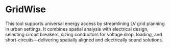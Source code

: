 # GridWise
This tool supports universal energy access by streamlining LV grid planning in urban settings. It combines spatial analysis with electrical design, selecting circuit breakers, sizing conductors for voltage drop, loading, and short-circuits—delivering spatially aligned and electrically sound solutions.
